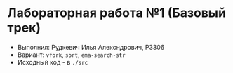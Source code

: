 # Лабораторная работа №1 (Базовый трек)
- Выполнил: Рудкевич Илья Алексндрович, P3306
- Вариант: `vfork`, `sort`, `ema-search-str`
- Исходный код - в `./src`
